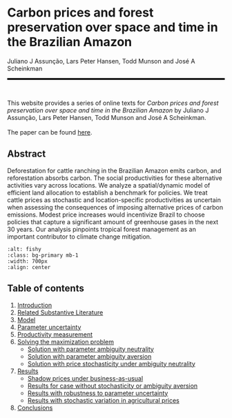 




# Carbon prices and forest preservation over space and time in the Brazilian Amazon
Juliano J Assunção, Lars Peter Hansen, Todd Munson and José A Scheinkman
<hr style="height:4px; background-color:black; border:none;">

<br>

This website provides a series of online texts for *Carbon prices and forest preservation over space and time in the Brazilian Amazon* by Juliano J Assunção, Lars Peter Hansen, Todd Munson and José A Scheinkman. 
<br>
<br>
The paper can be found <a href = "https://papers.ssrn.com/sol3/papers.cfm?abstract_id=4414217">here</a>.


## Abstract
Deforestation for cattle ranching in the Brazilian Amazon emits carbon,
and reforestation absorbs carbon. The social productivities for these alternative activities vary across locations. We analyze a spatial/dynamic model of
efficient land allocation to establish a benchmark for policies. We treat cattle
prices as stochastic and location-specific productivities as uncertain when assessing the consequences of imposing alternative prices of carbon emissions.
Modest price increases would incentivize Brazil to choose policies that capture
a significant amount of greenhouse gases in the next 30 years. Our analysis
pinpoints tropical forest management as an important contributor to climate
change mitigation.


```{image} biome.png
:alt: fishy
:class: bg-primary mb-1
:width: 700px
:align: center
```


<!-- 1. [Introduction]()
    - [Background](introduction/background.ipynb)
    - [Related Substantive Literature](introduction/literature.ipynb)
2. [Model](model/model.ipynb)
3. [Parameter uncertainty](uncertainty/uncertainty.ipynb)
4. [Productivity measurement](calibration/calibration.ipynb)
5. [Results]() 
    - [without stochasticity or ambiguity aversion](results/Deterministic.ipynb)
    - [with robustness to parameter uncertainty](results/HMC.ipynb)
    - [with stochastic variation in agricultural prices](results/MPC.ipynb) -->

## Table of contents
1. [Introduction](introduction/introduction.md)
2. [Related Substantive Literature](literature/literature.md)
3. [Model](model/model.md)
4. [Parameter uncertainty](uncertainty/uncertainty.md)
5. [Productivity measurement](calibration/calibration.md)
6. [Solving the maximization problem](solution/solution.md)
    - [Solution with parameter ambiguity neutrality](solution/neutrality.md)
    - [Solution with parameter ambiguity aversion](solution/parameter.md)
    - [Solution with price stochasticity under ambiguity neutrality](solution/price.md)
7. [Results](results/results.md) 
    - [Shadow prices under business-as-usual](results/shadow_price.md)
    - [Results for case without stochasticity or ambiguity aversion](results/Deterministic.md)
    - [Results with robustness to parameter uncertainty](results/HMC.md)
    - [Results with stochastic variation in agricultural prices](results/MPC.md)
8. [Conclusions](conclusion/conclusion.md)


